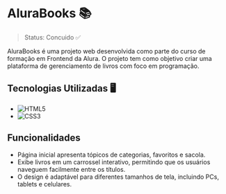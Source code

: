 # AluraBooks 📚

> Status: Concuido ✅

<p>AluraBooks é uma projeto web desenvolvida como parte do curso de formação em Frontend da Alura. O projeto tem como objetivo criar uma plataforma de gerenciamento de livros com foco em programação.
</p>


## Tecnologias Utilizadas 🖥️

- ![HTML5](https://img.shields.io/badge/html5-%23E34F26.svg?style=for-the-badge&logo=html5&logoColor=white)
- ![CSS3](https://img.shields.io/badge/css3-%231572B6.svg?style=for-the-badge&logo=css3&logoColor=white)

## Funcionalidades

- Página inicial apresenta tópicos de categorias, favoritos e sacola.
- Exibe livros em um carrossel interativo, permitindo que os usuários naveguem facilmente entre os títulos.
- O design é adaptável para diferentes tamanhos de tela, incluindo PCs, tablets e celulares.
  
